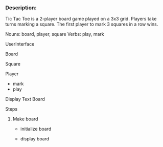 ### Description:

Tic Tac Toe is a 2-player board game played on a 3x3 grid. Players take turns
marking a square. The first player to mark 3 squares in a row wins.

Nouns: board, player, square
Verbs: play, mark

UserInterface

Board

Square

Player
- mark
- play

Display
Text
Board


Steps 


1. Make board

    - initialize board

    - display board





